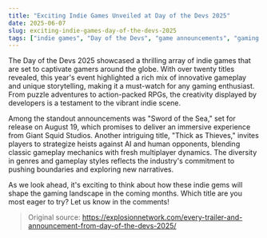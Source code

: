```yaml
---
title: "Exciting Indie Games Unveiled at Day of the Devs 2025"
date: 2025-06-07
slug: exciting-indie-games-day-of-the-devs-2025
tags: ["indie games", "Day of the Devs", "game announcements", "gaming news"]
---
```


The Day of the Devs 2025 showcased a thrilling array of indie games that are set to captivate gamers around the globe. With over twenty titles revealed, this year's event highlighted a rich mix of innovative gameplay and unique storytelling, making it a must-watch for any gaming enthusiast. From puzzle adventures to action-packed RPGs, the creativity displayed by developers is a testament to the vibrant indie scene.

Among the standout announcements was "Sword of the Sea," set for release on August 19, which promises to deliver an immersive experience from Giant Squid Studios. Another intriguing title, "Thick as Thieves," invites players to strategize heists against AI and human opponents, blending classic gameplay mechanics with fresh multiplayer dynamics. The diversity in genres and gameplay styles reflects the industry's commitment to pushing boundaries and exploring new narratives.

As we look ahead, it's exciting to think about how these indie gems will shape the gaming landscape in the coming months. Which title are you most eager to try? Let us know in the comments!

> Original source: https://explosionnetwork.com/every-trailer-and-announcement-from-day-of-the-devs-2025/